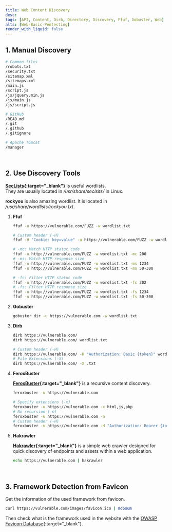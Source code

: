 ```yaml
---
title: Web Content Discovery
desc: 
tags: [API, Content, Dirb, Directory, Discovery, Ffuf, Gobuster, Web]
alts: [Web-Basic-Pentesting]
render_with_liquid: false
---
```


## 1. Manual Discovery

```sh
# Common files
/robots.txt
/security.txt
/sitemap.xml
/sitemaps.xml
/main.js
/script.js
/js/jquery.min.js
/js/main.js
/js/script.js

# GitHub
/READ.md
/.git
/.github
/.gitignore

# Apache Tomcat
/manager
```

<br />

## 2. Use Discovery Tools

**[SecLists](https://github.com/danielmiessler/SecLists){:target="_blank"}** is useful wordlists.  
They are usually located in */usr/share/seclsits/* in Linux.

**rockyou** is also amazing wordlist. It is located in */usr/share/wordlists/rockyou.txt*.  

1. **Ffuf**

    ```sh
    ffuf -u https://vulnerable.com/FUZZ -w wordlist.txt 

    # Custom header (-H)
    ffuf -H "Cookie: key=value" -u https://vulnerable.com/FUZZ -w wordlist.txt 

    # -mc: Match HTTP statuc code
    ffuf -u http://vulnerable.com/FUZZ -w wordlist.txt -mc 200
    # -ms: Match HTTP response size
    ffuf -u http://vulnerable.com/FUZZ -w wordlist.txt -ms 1234
    ffuf -u http://vulnerable.com/FUZZ -w wordlist.txt -ms 50-300

    # -fc: Filter HTTP statuc code
    ffuf -u http://vulnerable.com/FUZZ -w wordlist.txt -fc 302
    # -fs: Filter HTTP response size
    ffuf -u http://vulnerable.com/FUZZ -w wordlist.txt -fs 1234
    ffuf -u http://vulnerable.com/FUZZ -w wordlist.txt -fs 50-300
    ```

2. **Gobuster**

    ```sh
    gobuster dir -u https://vulnerable.com -w wordlist.txt
    ```

3. **Dirb**

    ```sh
    dirb https://vulnerable.com/
    dirb https://vulnerable.com/ wordlist.txt

    # Custom header (-H)
    dirb https://vulnerable.com/ -H "Authorization: Basic {token}" wordlist.txt
    # File Extensions (-X)
    dirb https://vulnerable.com/ -X .txt
    ```

4. **FeroxBuster**

    **[FeroxBuster](https://github.com/epi052/feroxbuster){:target="_blank"}** is a recursive content discovery.

    ```sh
    feroxbuster -u https://vulnerable.com

    # Specify extensions (-x)
    feroxbuster -u https://vulnerable.com -x html,js,php
    # No recursion (-n)
    feroxbuster -u https://vulnerable.com -n
    # Custom header (-H)
    feroxbuster -u https://vulnerable.com -H "Authorization: Bearer {token}"
    ```

5. **Hakrawler**

    **[Hakrawler](https://github.com/hakluke/hakrawler){:target="_blank"}** is a simple web crawler designed for quick discovery of endpoints and assets within a web application.

    ```sh
    echo https://vulnerable.com | hakrawler
    ```

<br />

## 3. Framework Detection from Favicon

Get the information of the used framework from favicon.

```sh
curl https://vulnerable.com/images/favicon.ico | md5sum
```

Then check what is the framework used in the website with the [OWASP Favicon Database](https://wiki.owasp.org/index.php/OWASP_favicon_database){:target="_blank"}.